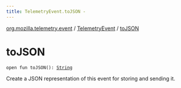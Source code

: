 ```yaml
---
title: TelemetryEvent.toJSON - 
---
```


[org.mozilla.telemetry.event](../index.html) / [TelemetryEvent](index.html) / [toJSON](./to-j-s-o-n.html)

# toJSON

`open fun toJSON(): `[`String`](https://kotlinlang.org/api/latest/jvm/stdlib/kotlin/-string/index.html)

Create a JSON representation of this event for storing and sending it.


